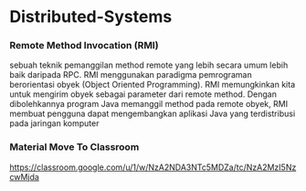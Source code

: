 # Distributed-Systems
### Remote Method Invocation (RMI)
sebuah teknik pemanggilan method remote yang lebih secara umum lebih baik daripada RPC. RMI menggunakan paradigma pemrograman berorientasi obyek (Object Oriented Programming). RMI memungkinkan kita untuk mengirim obyek sebagai parameter dari remote method. Dengan dibolehkannya program Java memanggil method pada remote obyek, RMI membuat pengguna dapat mengembangkan aplikasi Java yang terdistribusi pada jaringan komputer

### Material Move To Classroom
https://classroom.google.com/u/1/w/NzA2NDA3NTc5MDZa/tc/NzA2MzI5NzcwMjda
